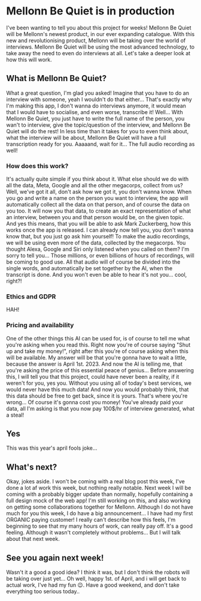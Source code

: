 # Mellonn Be Quiet is in production
I've been wanting to tell you about this project for weeks! Mellonn Be Quiet will be Mellonn's newest product, in our ever expanding catalogue. With this new and revolutionising product, Mellonn will be taking over the world of interviews. Mellonn Be Quiet will be using the most advanced technology, to take away the need to even do interviews at all. Let's take a deeper look at how this will work.


## What is Mellonn Be Quiet?
What a great question, I'm glad you asked! Imagine that you have to do an interview with someone, yeah I wouldn't do that either... That's exactly why I'm making this app, I don't wanna do interviews anymore, it would mean that I would have to socialise, and even worse, transcribe it! Well... With Mellonn Be Quiet, you just have to write the full name of the person, you wan't to interview, give the topic/question of the interview, and Mellonn Be Quiet will do the rest! In less time than it takes for you to even think about, what the interview will be about, Mellonn Be Quiet will have a full transcription ready for you. Aaaaand, wait for it... The full audio recording as well!


### How does this work?
It's actually quite simple if you think about it. What else should we do with all the data, Meta, Google and all the other megacorps, collect from us? Well, we've got it all, don't ask how we got it, you don't wanna know. When you go and write a name on the person you want to interview, the app will automatically collect all the data on that person, and of course the data on you too. It will now you that data, to create an exact representation of what an interview, between you and that person would be, on the given topic.
And yes this means, that you will be able to ask Mark Zuckerberg, how this works once the app is released. I can already now tell you, you don't wanna know that, but you just go ask him yourself!
To make the audio recordings, we will be using even more of the data, collected by the megacorps. You thought Alexa, Google and Siri only listened when you called on them? I'm sorry to tell you... Those millions, or even billions of hours of recordings, will be coming to good use. All that audio will of course be divided into the single words, and automatically be set together by the AI, when the transcript is done. And you won't even be able to hear it's not you... cool, right?!

### Ethics and GDPR
HAH!

### Pricing and availability
One of the other things this AI can be used for, is of course to tell me what you're asking when you read this. Right now you're of course saying "Shut up and take my money!", right after this you're of course asking when this will be available. My answer will be that you're gonna have to wait a little, because the answer is April 1st. 2023.
And now the AI is telling me, that you're asking the price of this essential peace of genius... Before answering this, I will tell you that this project, could have never been a reality, if it weren't for you, yes you. Without you using all of today's best services, we would never have this much data! And now you would probably think, that this data should be free to get back, since it is yours. That's where you're wrong... Of course it's gonna cost you money! You've already paid your data, all I'm asking is that you now pay 100$/hr of interview generated, what a steal!


## Yes
This was this year's april fools joke...


## What's next?
Okay, jokes aside. I won't be coming with a real blog post this week, I've done a lot af work this week, but nothing really notable. Next week I will be coming with a probably bigger update than normally, hopefully containing a full design mock of the web app! I'm still working on this, and also working on getting some collaborations together for Mellonn.
Although I do not have much for you this week, I do have a big announcement... I have had my first ORGANIC paying customer! I really can't describe how this feels, I'm beginning to see that my many hours of work, can really pay off. It's a good feeling. Although it wasn't completely without problems... But I will talk about that next week.


## See you again next week!
Wasn't it a good a good idea? I think it was, but I don't think the robots will be taking over just yet... Oh well, happy 1st. of April, and i will get back to actual work, I've had my fun 😉.
Have a good weekend, and don't take everything too serious today..
